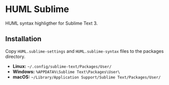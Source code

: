 # HUML Sublime

HUML syntax highligther for Sublime Text 3.

## Installation
Copy `HUML.sublime-settings` and `HUML.sublime-syntax` files to the packages directory.

- **Linux:** `~/.config/sublime-text/Packages/User/`
- **Windows:** `%APPDATA%\Sublime Text\Packages\User\`
- **macOS:** `~/Library/Application Support/Sublime Text/Packages/User/`
